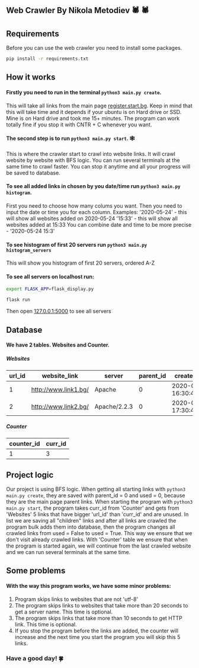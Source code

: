 ## Web Crawler By Nikola Metodiev :spider: :spider:

Requirements
----------------------------
Before you can use the web crawler you need to install some packages.
```bash
pip install -r requirements.txt
```

How it works
----------------------------
#### Firstly you need to run in the terminal ```python3 main.py create```.
This will take all links from the main page [register.start.bg](https://register.start.bg/). Keep in mind that this will take time and it depends if your ubuntu is on Hard drive or SSD. Mine is on Hard drive and took me 15+ minutes. The program can work totally fine if you stop it with CNTR + C whenever you want.
#### The second step is to run ```python3 main.py start```. :spider_web:
This is where the crawler start to crawl into website links. It will crawl website by website with BFS logic. You can run several terminals at the same time to crawl faster. You can stop it anytime and all your progress will be saved to database.
#### To see all added links in chosen by you date/time run ```python3 main.py histogram```.
First you need to choose how many colums you want.
Then you need to input the date or time you for each column.
Examples: 
'2020-05-24' - this will show all websites added on 2020-05-24
'15:33' - this will show all websites added at 15:33
You can combine date and time to be more precise - '2020-05-24 15:3'
#### To see histogram of first 20 servers run ```python3 main.py histogram_servers```
This will show you histogram of first 20 servers, ordered A-Z
#### To see all servers on localhost run:
```bash
export FLASK_APP=flask_display.py
```
```bash
flask run
```
Then open [127.0.0.1:5000](http://127.0.0.1:5000/) to see all servers

Database
----------------------------

#### We have 2 tables. Websites and Counter.
##### Websites
url_id  | website_link | server | parent_id | created_date | used |
------- | ------------ | ------ |	---------	|	-------- | ---- |
1  | http://www.link1.bg/ |	Apache | 0 | 2020-05-24 16:30:40.2142 | 1 |
2  | http://www.link2.bg/ | Apache/2.2.3 | 0 | 2020-05-24 17:30:40.2142 | 0 |
##### Counter
counter_id | curr_id |
---------- | ------- |
1 | 3 |

Project logic
----------------------------

Our project is using BFS logic. When getting all starting links with ```python3 main.py create```, they are saved with parent_id = 0 and used = 0, because they are the main page parent links. When starting the program with ```python3 main.py start```, the program takes curr_id from 'Counter' and gets from 'Websites' 5 links that have bigger 'url_id' than 'curr_id' and are unused. In list we are saving all "children" links and after all links are crawled the program bulk adds them into database, then the program changes all crawled links from used = False to used = True. This way we ensure that we don't visit already crawled links.
With 'Counter' table we ensure that when the program is started again, we will continue from the last crawled website and we can run several terminals at the same time.

Some problems
----------------------------
#### With the way this program works, we have some minor problems:
1. Program skips links to websites that are not 'utf-8'
2. The program skips links to websites that take more than 20 seconds to get a server name. This time is optional.
3. The program skips links that take more than 10 seconds to get HTTP link. This time is optional.
4. If you stop the program before the links are added, the counter will increase and the next time you start the program you will skip this 5 links.

### Have a good day! :four_leaf_clover: